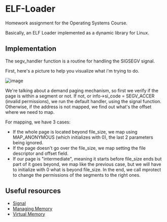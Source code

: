 # ELF-Loader
Homework assignment for the Operating Systems Course.

Basically, an ELF Loader implemented as a dynamic library for Linux.

## Implementation
The segv_handler function is a routine for handling the SIGSEGV signal.

First, here's a picture to help you visualize what i'm trying to do.

![image](https://user-images.githubusercontent.com/95059633/219495497-0ef56954-ad5d-4521-9682-ce517cbd3c76.png)

We're talking about a demand paging mechanism, so first we verify if the page is within a segment or not. If not, or info->si_code = SEGV_ACCER (invalid permissions), we run the default handler, using the signal function. Otherwise, if the address is not mapped, we find out what's the offset where we need to map.

For mapping, we have 3 cases:
* If the whole page is located beyond file_size, we map using MAP_ANONYMOUS (which initializes with 0), the last 2 parameters being ignored.
* If the page doesn't go over the file_size, we map setting the file descriptor and offset field.
* If our page is "intermediate", meaning it starts before file_size ends but part of it goes beyond, we map like the previous case, but we will have to initialize with 0 what is beyond file_size. In the end, we call mprotect to change the permissions of the segments to the right ones.

## Useful resources

 - [Signal](https://ocw.cs.pub.ro/courses/so/laboratoare/laborator-04)
 - [Managing Memory](https://ocw.cs.pub.ro/courses/so/laboratoare/laborator-05)
 - [Virtual Memory](https://ocw.cs.pub.ro/courses/so/laboratoare/laborator-06)
